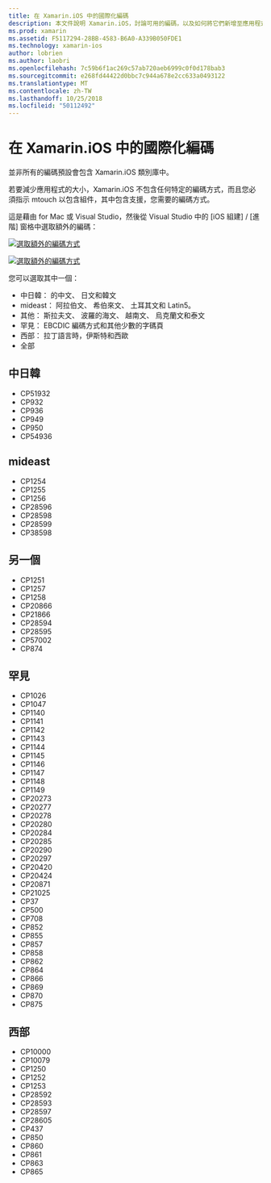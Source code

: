 ```yaml
---
title: 在 Xamarin.iOS 中的國際化編碼
description: 本文件說明 Xamarin.iOS，討論可用的編碼，以及如何將它們新增至應用程式中的國際化編碼。
ms.prod: xamarin
ms.assetid: F5117294-28BB-4583-B6A0-A339B050FDE1
ms.technology: xamarin-ios
author: lobrien
ms.author: laobri
ms.openlocfilehash: 7c59b6f1ac269c57ab720aeb6999c0f0d178bab3
ms.sourcegitcommit: e268fd44422d0bbc7c944a678e2cc633a0493122
ms.translationtype: MT
ms.contentlocale: zh-TW
ms.lasthandoff: 10/25/2018
ms.locfileid: "50112492"
---
```

# <a name="internationalization-encodings-in-xamarinios"></a>在 Xamarin.iOS 中的國際化編碼

並非所有的編碼預設會包含 Xamarin.iOS 類別庫中。

若要減少應用程式的大小，Xamarin.iOS 不包含任何特定的編碼方式，而且您必須指示 mtouch 以包含組件，其中包含支援，您需要的編碼方式。

這是藉由 for Mac 或 Visual Studio，然後從 Visual Studio 中的 [iOS 組建] / [進階] 窗格中選取額外的編碼：

 [![](encodings-images/00.png "選取額外的編碼方式")](encodings-images/00.png#lightbox)

 [![](encodings-images/00a.png "選取額外的編碼方式")](encodings-images/00a.png#lightbox)

您可以選取其中一個：

-  中日韓： 的中文、 日文和韓文
-  mideast： 阿拉伯文、 希伯來文、 土耳其文和 Latin5。
-  其他： 斯拉夫文、 波羅的海文、 越南文、 烏克蘭文和泰文
-  罕見： EBCDIC 編碼方式和其他少數的字碼頁
-  西部： 拉丁語言時，伊斯特和西歐
-  全部


 <a name="cjk" />


## <a name="cjk"></a>中日韓

-  CP51932
-  CP932
-  CP936
-  CP949
-  CP950
-  CP54936


 <a name="mideast" />


## <a name="mideast"></a>mideast

-  CP1254
-  CP1255
-  CP1256
-  CP28596
-  CP28598
-  CP28599
-  CP38598


 <a name="other" />


## <a name="other"></a>另一個

-  CP1251
-  CP1257
-  CP1258
-  CP20866
-  CP21866
-  CP28594
-  CP28595
-  CP57002
-  CP874


 <a name="rare" />


## <a name="rare"></a>罕見

-  CP1026
-  CP1047
-  CP1140
-  CP1141
-  CP1142
-  CP1143
-  CP1144
-  CP1145
-  CP1146
-  CP1147
-  CP1148
-  CP1149
-  CP20273
-  CP20277
-  CP20278
-  CP20280
-  CP20284
-  CP20285
-  CP20290
-  CP20297
-  CP20420
-  CP20424
-  CP20871
-  CP21025
-  CP37
-  CP500
-  CP708
-  CP852
-  CP855
-  CP857
-  CP858
-  CP862
-  CP864
-  CP866
-  CP869
-  CP870
-  CP875


 <a name="west" />


## <a name="west"></a>西部

-  CP10000
-  CP10079
-  CP1250
-  CP1252
-  CP1253
-  CP28592
-  CP28593
-  CP28597
-  CP28605
-  CP437
-  CP850
-  CP860
-  CP861
-  CP863
-  CP865


